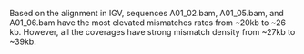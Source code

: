 Based on the alignment in IGV, sequences A01_02.bam, A01_05.bam, and A01_06.bam have the most elevated mismatches rates from ~20kb to ~26 kb. However, all the coverages have strong mismatch density from ~27kb to ~39kb.